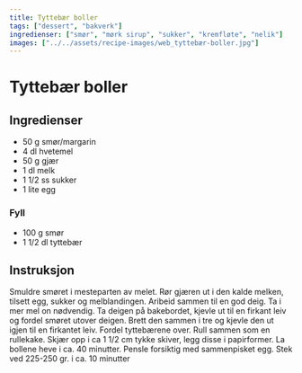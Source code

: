```yaml
---
title: Tyttebær boller
tags: ["dessert", "bakverk"]
ingredienser: ["smør", "mørk sirup", "sukker", "kremfløte", "nelik"]
images: ["../../assets/recipe-images/web_tyttebær-boller.jpg"]
---
```


# Tyttebær boller

## Ingredienser

- 50 g smør/margarin
- 4 dl hvetemel
- 50 g gjær
- 1 dl melk
- 1 1/2 ss sukker
- 1 lite egg

### Fyll

- 100 g smør
- 1 1/2 dl tyttebær

## Instruksjon

Smuldre smøret i mesteparten av melet. Rør gjæren ut i den kalde melken, tilsett egg, sukker og melblandingen. Aribeid sammen til en god deig. Ta i mer mel on nødvendig. Ta deigen på bakebordet, kjevle ut til en firkant leiv og fordel smøret utover deigen. Brett den sammen i tre og kjevle den ut igjen til en firkantet leiv. Fordel tyttebærene over. Rull sammen som en rullekake. Skjær opp i ca 1 1/2 cm tykke skiver, legg disse i papirformer. La bollene heve i ca. 40 minutter. Pensle forsiktig med sammenpisket egg. Stek ved 225-250 gr. i ca. 10 minutter
